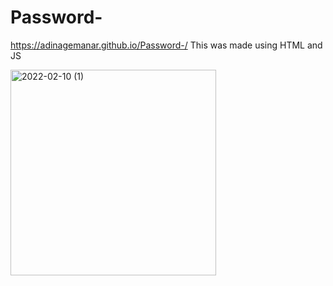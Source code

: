 # Password- 
https://adinagemanar.github.io/Password-/
This was made using HTML and JS

<img width="329" alt="2022-02-10 (1)" src="https://user-images.githubusercontent.com/99344776/153481028-80523999-b8a5-4994-9fca-74252b174816.png">

